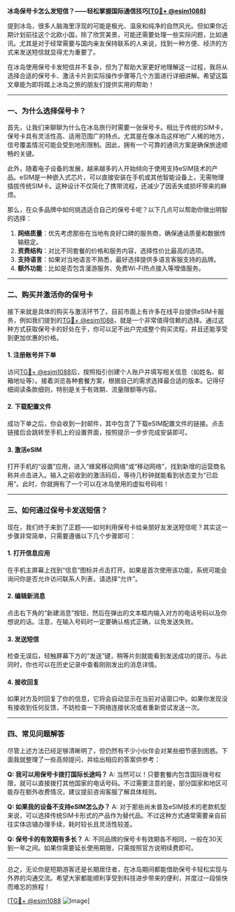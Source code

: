 **冰岛保号卡怎么发短信？——轻松掌握国际通信技巧[[TG💪+ @esim1088](https://t.me/s/esim1088)]**

提到冰岛，很多人脑海里浮现的可能是极光、温泉和纯净的自然风光。但如果你近期计划前往这个北欧小国，除了欣赏美景，可能还需要处理一些实际问题，比如通讯。尤其是对于经常需要与国内亲友保持联系的人来说，找到一种方便、经济的方式来发送短信就显得尤为重要了。

在冰岛使用保号卡发短信并不复杂，但为了帮助大家更好地理解这一过程，我将从选择合适的保号卡、激活卡片到实际操作步骤等几个方面进行详细讲解。希望这篇文章能为即将踏上冰岛之旅的朋友们提供实用的帮助！

---

### 一、为什么选择保号卡？

首先，让我们来聊聊为什么在冰岛旅行时需要一张保号卡。相比于传统的SIM卡，保号卡具有灵活性高、适用范围广的特点。尤其是在像冰岛这样地广人稀的地方，信号覆盖情况可能会受到地形限制。因此，拥有一个可靠的通讯方案是确保旅途顺畅的关键。

此外，随着电子设备的发展，越来越多的人开始倾向于使用支持eSIM技术的产品。eSIM是一种嵌入式芯片，可以直接安装在手机或其他智能设备上，无需物理插拔传统SIM卡。这种设计不仅简化了携带流程，还减少了因丢失或损坏带来的麻烦。

那么，在众多品牌中如何挑选适合自己的保号卡呢？以下几点可以帮助你做出明智的选择：

1. **网络质量**：优先考虑那些在当地有良好口碑的服务商，确保通话质量和数据传输稳定。
2. **资费结构**：对比不同套餐的价格和服务内容，选择性价比最高的选项。
3. **支持语言**：如果对当地语言不熟悉，最好选择提供多语言客服支持的品牌。
4. **额外功能**：比如是否包含漫游服务、免费Wi-Fi热点接入等增值服务。

---

### 二、购买并激活你的保号卡

接下来就是具体的购买与激活环节了。目前市面上有许多在线平台提供eSIM卡服务，例如我们提到的[TG💪+ @esim1088](https://t.me/s/esim1088)，就是一个非常值得信赖的选择。通过这种方式获取保号卡的好处在于，你可以足不出户完成整个购买流程，并且还能享受到更加优惠的价格。

#### 1. 注册账号并下单
访问[TG💪+ @esim1088](https://t.me/s/esim1088)后，按照指引创建个人账户并填写相关信息（如姓名、邮箱地址等）。接着浏览各种套餐方案，根据自己的需求选择最合适的版本。记得仔细阅读条款细则，特别是关于有效期、流量限额等内容。

#### 2. 下载配置文件
成功下单之后，你会收到一封邮件，其中包含了下载eSIM配置文件的链接。点击链接后会跳转至手机上的设置界面，按照提示一步步完成安装即可。

#### 3. 激活eSIM
打开手机的“设置”应用，进入“蜂窝移动网络”或“移动网络”，找到新增的运营商名称并点击进入。输入之前收到的激活码后，等待几秒钟就能看到状态变为“已启用”。此时，你就拥有了一个可以在冰岛使用的虚拟号码啦！

---

### 三、如何通过保号卡发送短信？

现在，我们终于来到了正题——如何利用保号卡给亲朋好友发送短信呢？其实这一步骤非常简单，只需要遵循以下几个步骤即可：

#### 1. 打开信息应用
在手机主屏幕上找到“信息”图标并点击打开。如果是首次使用该功能，系统可能会询问你是否允许访问联系人列表，请选择“允许”。

#### 2. 编辑新消息
点击右下角的“新建消息”按钮，然后在弹出的文本框内输入对方的电话号码以及你想说的话。注意，在输入号码时一定要确认格式正确，以免发送失败。

#### 3. 发送短信
检查无误后，轻触屏幕下方的“发送”键，稍等片刻就能看到发送成功的提示。与此同时，你也可以在历史记录中查看刚刚发出的消息详情。

#### 4. 接收回复
如果对方及时回复了你的信息，它将会自动显示在当前对话窗口中。如果你发现没有接收到任何反馈，不妨检查一下网络连接状况或者重新尝试发送一次。

---

### 四、常见问题解答

尽管上述方法已经足够清晰明了，但仍然有不少小伙伴会对某些细节感到困惑。下面我就整理了一些高频提问，并给出相应的答案供参考：

**Q: 我可以用保号卡拨打国际长途吗？**
A: 当然可以！只要套餐内包含国际拨号权限，就可以直接拨打其他国家的电话号码。不过需要注意的是，部分国家和地区可能存在额外收费情况，建议提前咨询客服了解具体规则。

**Q: 如果我的设备不支持eSIM怎么办？**
A: 对于那些尚未普及eSIM技术的老款机型来说，可以选择传统SIM卡形式的产品作为替代品。不过这种方式通常需要亲自前往实体店铺办理手续，耗时较长且灵活性较差。

**Q: 保号卡的有效期有多长？**
A: 不同品牌的保号卡有效期各不相同，一般在30天到一年之间。如果你需要延长使用期限，只需按照官方说明续费即可。

---

总之，无论你是短期游客还是长期居住者，在冰岛期间都能借助保号卡轻松实现与外界的沟通交流。希望大家都能顺利享受到科技进步带来的便利，并度过一段愉快而难忘的旅程！

[[TG💪+ @esim1088](https://t.me/s/esim1088) ![Image](https://i.postimg.cc/4NQfJmqS/Snipaste-2025-05-13-00-14-12.png)]